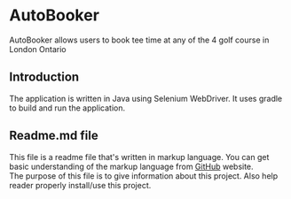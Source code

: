 # AutoBooker
AutoBooker allows users to book tee time at any of the 4 golf course in London Ontario

## Introduction
The application is written in Java using Selenium WebDriver.  It uses gradle to build and run the application.

## Readme.md file
This file is a readme file that's written in markup language.  You can get basic understanding of the markup language
from [GitHub](https://docs.github.com/en/get-started/writing-on-github/getting-started-with-writing-and-formatting-on-github/basic-writing-and-formatting-syntax)
website.</br>
The purpose of this file is to give information about this project.  Also help reader properly install/use this project.